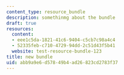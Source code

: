```yaml
---
content_type: resource_bundle
description: somethinmg about the bundle
draft: true
resources:
  content:
  - eee1c5da-1821-41c6-9404-c5cb7c98a4c4
  - 52335feb-c710-4729-94dd-2c51d43f5b41
  website: test-resource-bundle-123
title: new bundle
uid: abb9a9e6-d578-49b4-ad26-823cd2783f37
---
```

